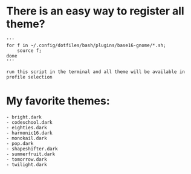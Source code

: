 There is an easy way to register all theme?
===
    '''
    for f in ~/.config/dotfiles/bash/plugins/base16-gnome/*.sh;
        source f;
    done
    '''

    run this script in the terminal and all theme will be available in profile selection

My favorite themes:
===
    - bright.dark
    - codeschool.dark
    - eighties.dark
    - harmonic16.dark
    - monokail.dark
    - pop.dark
    - shapeshifter.dark
    - summerfruit.dark
    - tomorrow.dark
    - twilight.dark
